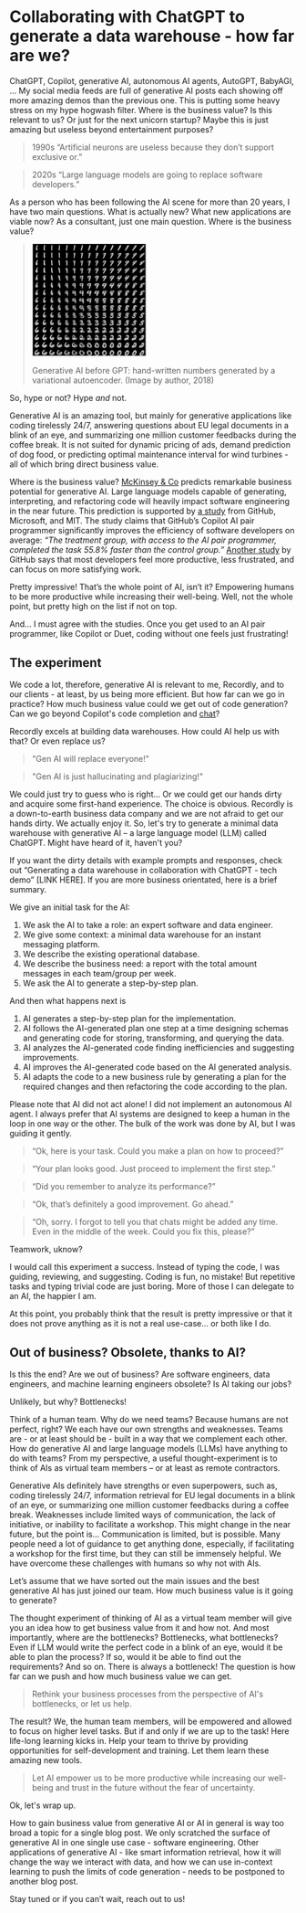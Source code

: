 # Collaborating with ChatGPT to generate a data warehouse - how far are we?

ChatGPT, Copilot, generative AI, autonomous AI agents, AutoGPT, BabyAGI, … My social media feeds are full of generative AI posts each showing off more amazing demos than the previous one. This is putting some heavy stress on my hype hogwash filter. Where is the business value? Is this relevant to us? Or just for the next unicorn startup? Maybe this is just amazing but useless beyond entertainment purposes?

> 1990s “Artificial neurons are useless because they don’t support exclusive or.”

> 2020s “Large language models are going to replace software developers.”

As a person who has been following the AI scene for more than 20 years, I have two main questions. What is actually new? What new applications are viable now? As a consultant, just one main question. Where is the business value?

> <img src="./vae-numbers.png" alt="VAE generated numbers" width="200"/>
>
> Generative AI before GPT: hand-written numbers generated by a variational autoencoder. (Image by author, 2018)

So, hype or not? Hype _and_ not.

Generative AI is an amazing tool, but mainly for generative applications like coding tirelessly 24/7, answering questions about EU legal documents in a blink of an eye, and summarizing one million customer feedbacks during the coffee break. It is not suited for dynamic pricing of ads, demand prediction of dog food, or predicting optimal maintenance interval for wind turbines - all of which bring direct business value.

Where is the business value? [McKinsey & Co](https://www.mckinsey.com/capabilities/mckinsey-digital/our-insights/the-economic-potential-of-generative-ai-the-next-productivity-frontier#industry-impacts) predicts remarkable business potential for generative AI. Large language models capable of generating, interpreting, and refactoring code will heavily impact software engineering in the near future. This prediction is supported by [a study](https://github.blog/2023-06-27-the-economic-impact-of-the-ai-powered-developer-lifecycle-and-lessons-from-github-copilot/) from GitHub, Microsoft, and MIT. The study claims that GitHub’s Copilot AI pair programmer significantly improves the efficiency of software developers on average: _“The treatment group, with access to the AI pair programmer, completed the task 55.8% faster than the control group.”_ [Another study](https://github.blog/2022-09-07-research-quantifying-github-copilots-impact-on-developer-productivity-and-happiness/) by GitHub says that most developers feel more productive, less frustrated, and can focus on more satisfying work.

Pretty impressive! That’s the whole point of AI, isn’t it? Empowering humans to be more productive while increasing their well-being. Well, not the whole point, but pretty high on the list if not on top.

And... I must agree with the studies. Once you get used to an AI pair programmer, like Copilot or Duet, coding without one feels just frustrating!

## The experiment

We code a lot, therefore, generative AI is relevant to me, Recordly, and to our clients - at least, by us being more efficient. But how far can we go in practice? How much business value could we get out of code generation? Can we go beyond Copilot's code completion and [chat](https://github.com/features/preview/copilot-x)?

Recordly excels at building data warehouses. How could AI help us with that? Or even replace us?

> "Gen AI will replace everyone!"

> "Gen AI is just hallucinating and plagiarizing!"

We could just try to guess who is right... Or we could get our hands dirty and acquire some first-hand experience. The choice is obvious. Recordly is a down-to-earth business data company and we are not afraid to get our hands dirty. We actually enjoy it. So, let's try to generate a minimal data warehouse with generative AI – a large language model (LLM) called ChatGPT. Might have heard of it, haven't you?

If you want the dirty details with example prompts and responses, check out “Generating a data warehouse in collaboration with ChatGPT - tech demo” [LINK HERE]. If you are more business orientated, here is a brief summary.

We give an initial task for the AI:

1. We ask the AI to take a role: an expert software and data engineer.
2. We give some context: a minimal data warehouse for an instant messaging platform.
3. We describe the existing operational database.
4. We describe the business need: a report with the total amount messages in each team/group per week.
5. We ask the AI to generate a step-by-step plan.

And then what happens next is

1. AI generates a step-by-step plan for the implementation.
2. AI follows the AI-generated plan one step at a time designing schemas and generating code for storing, transforming, and querying the data.
3. AI analyzes the AI-generated code finding inefficiencies and suggesting improvements.
4. AI improves the AI-generated code based on the AI generated analysis.
5. AI adapts the code to a new business rule by generating a plan for the required changes and then refactoring the code according to the plan.

Please note that AI did not act alone! I did not implement an autonomous AI agent. I always prefer that AI systems are designed to keep a human in the loop in one way or the other. The bulk of the work was done by AI, but I was guiding it gently.

> “Ok, here is your task. Could you make a plan on how to proceed?”

> “Your plan looks good. Just proceed to implement the first step.”

> “Did you remember to analyze its performance?”

> “Ok, that’s definitely a good improvement. Go ahead.”

> “Oh, sorry. I forgot to tell you that chats might be added any time. Even in the middle of the week. Could you fix this, please?”

Teamwork, uknow?

I would call this experiment a success. Instead of typing the code, I was guiding, reviewing, and suggesting. Coding is fun, no mistake! But repetitive tasks and typing trivial code are just boring. More of those I can delegate to an AI, the happier I am.

At this point, you probably think that the result is pretty impressive or that it does not prove anything as it is not a real use-case... or both like I do.

## Out of business? Obsolete, thanks to AI?

Is this the end? Are we out of business? Are software engineers, data engineers, and machine learning engineers obsolete? Is AI taking our jobs?

Unlikely, but why? Bottlenecks!

Think of a human team. Why do we need teams? Because humans are not perfect, right? We each have our own strengths and weaknesses. Teams are - or at least should be - built in a way that we complement each other. How do generative AI and large language models (LLMs) have anything to do with teams? From my perspective, a useful thought-experiment is to think of AIs as virtual team members – or at least as remote contractors.

Generative AIs definitely have strengths or even superpowers, such as, coding tirelessly 24/7, information retrieval for EU legal documents in a blink of an eye, or summarizing one million customer feedbacks during a coffee break. Weaknesses include limited ways of communication, the lack of initiative, or inability to facilitate a workshop. This might change in the near future, but the point is... Communication is limited, but is possible. Many people need a lot of guidance to get anything done, especially, if facilitating a workshop for the first time, but they can still be immensely helpful. We have overcome these challenges with humans so why not with AIs.

Let’s assume that we have sorted out the main issues and the best generative AI has just joined our team. How much business value is it going to generate?

The thought experiment of thinking of AI as a virtual team member will give you an idea how to get business value from it and how not. And most importantly, where are the bottlenecks? Bottlenecks, what bottlenecks? Even if LLM would write the perfect code in a blink of an eye, would it be able to plan the process? If so, would it be able to find out the requirements? And so on. There is always a bottleneck! The question is how far can we push and how much business value we can get.

> Rethink your business processes from the perspective of AI's bottlenecks, or let us help.

The result? We, the human team members, will be empowered and allowed to focus on higher level tasks. But if and only if we are up to the task! Here life-long learning kicks in. Help your team to thrive by providing opportunities for self-development and training. Let them learn these amazing new tools.

> Let AI empower us to be more productive while increasing our well-being and trust in the future without the fear of uncertainty.

Ok, let's wrap up.

How to gain business value from generative AI or AI in general is way too broad a topic for a single blog post. We only scratched the surface of generative AI in one single use case - software engineering. Other applications of generative AI - like smart information retrieval, how it will change the way we interact with data, and how we can use in-context learning to push the limits of code generation - needs to be postponed to another blog post.

Stay tuned or if you can’t wait, reach out to us!
